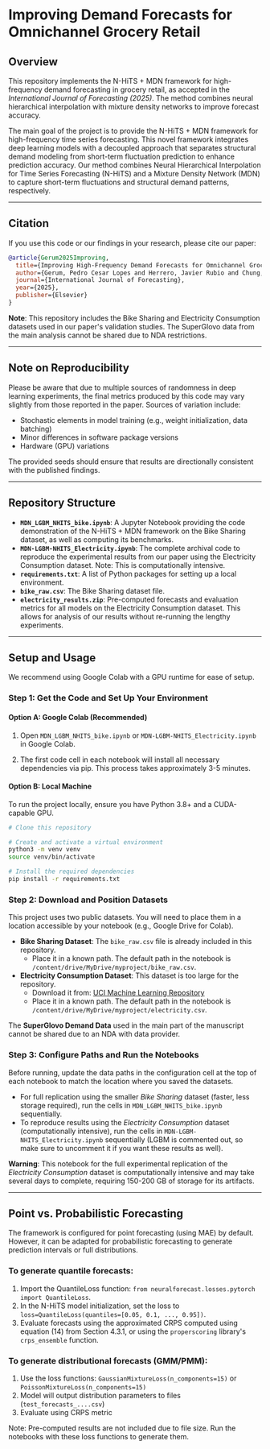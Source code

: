 # Improving Demand Forecasts for Omnichannel Grocery Retail

## Overview
This repository implements the N-HiTS + MDN framework for high-frequency demand forecasting in grocery retail, as accepted in the *International Journal of Forecasting (2025)*. The method combines neural hierarchical interpolation with mixture density networks to improve forecast accuracy.

The main goal of the project is to provide the N-HiTS + MDN framework for high-frequency time series forecasting. This novel framework integrates deep learning models with a decoupled approach that separates structural demand modeling from short-term fluctuation prediction to enhance prediction accuracy. Our method combines Neural Hierarchical Interpolation for Time Series Forecasting (N-HiTS) and a Mixture Density Network (MDN) to capture short-term fluctuations and structural demand patterns, respectively.

---

## Citation

If you use this code or our findings in your research, please cite our paper:

```bibtex
@article{Gerum2025Improving,
  title={Improving High-Frequency Demand Forecasts for Omnichannel Grocery Retail},
  author={Gerum, Pedro Cesar Lopes and Herrero, Javier Rubio and Chung, Moonwon and Giaretti, Matteo},
  journal={International Journal of Forecasting},
  year={2025},
  publisher={Elsevier}
}
```

**Note**: This repository includes the Bike Sharing and Electricity Consumption datasets used in our paper's validation studies. The SuperGlovo data from the main analysis cannot be shared due to NDA restrictions.

---

## Note on Reproducibility

Please be aware that due to multiple sources of randomness in deep learning experiments, the final metrics produced by this code may vary slightly from those reported in the paper. Sources of variation include:

- Stochastic elements in model training (e.g., weight initialization, data batching)
- Minor differences in software package versions
- Hardware (GPU) variations

The provided seeds should ensure that results are directionally consistent with the published findings.

---

## Repository Structure

- **`MDN_LGBM_NHITS_bike.ipynb`**: A Jupyter Notebook providing the code demonstration of the N-HiTS + MDN framework on the Bike Sharing dataset, as well as computing its benchmarks.
- **`MDN-LGBM-NHITS_Electricity.ipynb`**: The complete archival code to reproduce the experimental results from our paper using the Electricity Consumption dataset. Note: This is computationally intensive.
- **`requirements.txt`**: A list of Python packages for setting up a local environment.
- **`bike_raw.csv`**: The Bike Sharing dataset file.
- **`electricity_results.zip`**: Pre-computed forecasts and evaluation metrics for all models on the Electricity Consumption dataset. This allows for analysis of our results without re-running the lengthy experiments.

---

## Setup and Usage

We recommend using Google Colab with a GPU runtime for ease of setup.

### Step 1: Get the Code and Set Up Your Environment

#### Option A: Google Colab (Recommended)
 1. Open `MDN_LGBM_NHITS_bike.ipynb` or `MDN-LGBM-NHITS_Electricity.ipynb` in Google Colab.

 2. The first code cell in each notebook will install all necessary dependencies via pip. This process takes approximately 3-5 minutes.


#### Option B: Local Machine

To run the project locally, ensure you have Python 3.8+ and a CUDA-capable GPU.

```bash
# Clone this repository

# Create and activate a virtual environment
python3 -m venv venv
source venv/bin/activate

# Install the required dependencies
pip install -r requirements.txt
```

### Step 2: Download and Position Datasets

This project uses two public datasets. You will need to place them in a location accessible by your notebook (e.g., Google Drive for Colab).

- **Bike Sharing Dataset**: The `bike_raw.csv` file is already included in this repository.
  - Place it in a known path. The default path in the notebook is `/content/drive/MyDrive/myproject/bike_raw.csv`.
- **Electricity Consumption Dataset**: This dataset is too large for the repository.
  - Download it from: [UCI Machine Learning Repository](https://archive.ics.uci.edu/dataset/321/electricityloaddiagrams20112014)
  - Place it in a known path. The default path in the notebook is `/content/drive/MyDrive/myproject/electricity.csv`.


The **SuperGlovo Demand Data** used in the main part of the manuscript cannot be shared due to an NDA with data provider.


### Step 3: Configure Paths and Run the Notebooks

Before running, update the data paths in the configuration cell at the top of each notebook to match the location where you saved the datasets.

- For full replication using the smaller *Bike Sharing* dataset (faster, less storage required), run the cells in `MDN_LGBM_NHITS_bike.ipynb` sequentially.
- To reproduce results using the *Electricity Consumption* dataset (computationally intensive), run the cells in `MDN-LGBM-NHITS_Electricity.ipynb` sequentially (LGBM is commented out, so make sure to uncomment it if you want these results as well).

**Warning**: This notebook for the full experimental replication of the *Electricity Consumption* dataset is computationally intensive and may take several days to complete, requiring 150-200 GB of storage for its artifacts.

---

## Point vs. Probabilistic Forecasting

The framework is configured for point forecasting (using MAE) by default. However, it can be adapted for probabilistic forecasting to generate prediction intervals or full distributions.

### To generate quantile forecasts:

1. Import the QuantileLoss function: `from neuralforecast.losses.pytorch import QuantileLoss`.
2. In the N-HiTS model initialization, set the loss to `loss=QuantileLoss(quantiles=[0.05, 0.1, ..., 0.95])`.
3. Evaluate forecasts using the approximated CRPS computed using equation (14) from Section 4.3.1, or using the `properscoring` library's `crps_ensemble` function.

### To generate distributional forecasts (GMM/PMM):

1. Use the loss functions: `GaussianMixtureLoss(n_components=15)` or `PoissonMixtureLoss(n_components=15)`
2. Model will output distribution parameters to files (`test_forecasts_....csv`)
3. Evaluate using CRPS metric

Note: Pre-computed results are not included due to file size. Run the notebooks with these loss functions to generate them.



